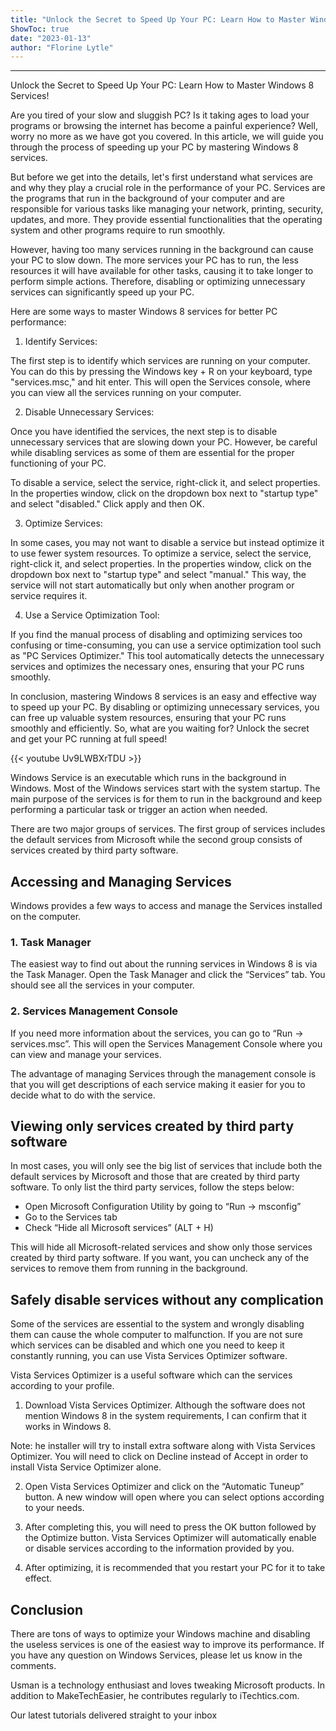 ```yaml
---
title: "Unlock the Secret to Speed Up Your PC: Learn How to Master Windows 8 Services!"
ShowToc: true 
date: "2023-01-13"
author: "Florine Lytle"
---
```

*****
Unlock the Secret to Speed Up Your PC: Learn How to Master Windows 8 Services!

Are you tired of your slow and sluggish PC? Is it taking ages to load your programs or browsing the internet has become a painful experience? Well, worry no more as we have got you covered. In this article, we will guide you through the process of speeding up your PC by mastering Windows 8 services.

But before we get into the details, let's first understand what services are and why they play a crucial role in the performance of your PC. Services are the programs that run in the background of your computer and are responsible for various tasks like managing your network, printing, security, updates, and more. They provide essential functionalities that the operating system and other programs require to run smoothly.

However, having too many services running in the background can cause your PC to slow down. The more services your PC has to run, the less resources it will have available for other tasks, causing it to take longer to perform simple actions. Therefore, disabling or optimizing unnecessary services can significantly speed up your PC.

Here are some ways to master Windows 8 services for better PC performance:

1. Identify Services:

The first step is to identify which services are running on your computer. You can do this by pressing the Windows key + R on your keyboard, type "services.msc," and hit enter. This will open the Services console, where you can view all the services running on your computer.

2. Disable Unnecessary Services:

Once you have identified the services, the next step is to disable unnecessary services that are slowing down your PC. However, be careful while disabling services as some of them are essential for the proper functioning of your PC.

To disable a service, select the service, right-click it, and select properties. In the properties window, click on the dropdown box next to "startup type" and select "disabled." Click apply and then OK.

3. Optimize Services:

In some cases, you may not want to disable a service but instead optimize it to use fewer system resources. To optimize a service, select the service, right-click it, and select properties. In the properties window, click on the dropdown box next to "startup type" and select "manual." This way, the service will not start automatically but only when another program or service requires it.

4. Use a Service Optimization Tool:

If you find the manual process of disabling and optimizing services too confusing or time-consuming, you can use a service optimization tool such as "PC Services Optimizer." This tool automatically detects the unnecessary services and optimizes the necessary ones, ensuring that your PC runs smoothly.

In conclusion, mastering Windows 8 services is an easy and effective way to speed up your PC. By disabling or optimizing unnecessary services, you can free up valuable system resources, ensuring that your PC runs smoothly and efficiently. So, what are you waiting for? Unlock the secret and get your PC running at full speed!

{{< youtube Uv9LWBXrTDU >}} 



Windows Service is an executable which runs in the background in Windows. Most of the Windows services start with the system startup. The main purpose of the services is for them to run in the background and keep performing a particular task or trigger an action when needed.
 
There are two major groups of services. The first group of services includes the default services from Microsoft while the second group consists of services created by third party software.
 
## Accessing and Managing Services
 
Windows provides a few ways to access and manage the Services installed on the computer. 
 
### 1. Task Manager
 
The easiest way to find out about the running services in Windows 8 is via the Task Manager. Open the Task Manager and click the “Services” tab. You should see all the services in your computer.
 

 
### 2. Services Management Console
 
If you need more information about the services, you can go to “Run -> services.msc”. This will open the Services Management Console where you can view and manage your services.
 
The advantage of managing Services through the management console is that you will get descriptions of each service making it easier for you to decide what to do with the service.
 
## Viewing only services created by third party software
 
In most cases, you will only see the big list of services that include both the default services by Microsoft and those that are created by third party software. To only list the third party services, follow the steps below:
 
- Open Microsoft Configuration Utility by going to “Run -> msconfig”
 - Go to the Services tab
 - Check “Hide all Microsoft services” (ALT + H)

 
This will hide all Microsoft-related services and show only those services created by third party software. If you want, you can uncheck any of the services to remove them from running in the background. 
 
## Safely disable services without any complication
 
Some of the services are essential to the system and wrongly disabling them can cause the whole computer to malfunction. If you are not sure which services can be disabled and which one you need to keep it constantly running, you can use Vista Services Optimizer software. 
 
Vista Services Optimizer is a useful software which can the services according to your profile.
 
1. Download Vista Services Optimizer. Although the software does not mention Windows 8 in the system requirements, I can confirm that it works in Windows 8.
 
Note: he installer will try to install extra software along with Vista Services Optimizer. You will need to click on Decline instead of Accept in order to install Vista Service Optimizer alone.
 
2. Open Vista Services Optimizer and click on the “Automatic Tuneup” button. A new window will open where you can select options according to your needs.
 
3. After completing this, you will need to press the OK button followed by the Optimize button. Vista Services Optimizer will automatically enable or disable services according to the information provided by you.
 
4. After optimizing, it is recommended that you restart your PC for it to take effect.
 
## Conclusion
 
There are tons of ways to optimize your Windows machine and disabling the useless services is one of the easiest way to improve its performance. If you have any question on Windows Services, please let us know in the comments.
 
Usman is a technology enthusiast and loves tweaking Microsoft products. In addition to MakeTechEasier, he contributes regularly to iTechtics.com.
 
Our latest tutorials delivered straight to your inbox




